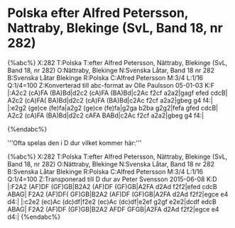 # Polska efter Alfred Petersson, Nattraby, Blekinge (SvL, Band 18, nr 282)

{%abc%}
X:282
T:Polska
T:efter Alfred Petersson, Nättraby, Blekinge (SvL, Band 18, nr 282)
O:Nättraby, Blekinge
N:Svenska Låtar, Band 18 nr 282
B:Svenska Låtar Blekinge
R:Polska
C:Alfred Petersson
M:3/4
L:1/16
Q:1/4=100
Z:Konverterad till abc-format av  Olle Paulsson 05-01-03
K:F
|:A2c2 (cA)FA (BA)Bd|d2c2 (cA)FA (BA)Bd|c2Ac f2cf a2a2|gagf efed cdcB|
A2c2 (cA)FA( BA)Bd|d2c2 (cA)FA (BA)Bd|c2Ac f2cf a2a2|gbeg g4 f4:|
|:e2g2 (ge)ce (fe)fa|a2g2 (ge)ce (fe)fa|g2ga b2ba g2g2|fefa gfed cdcB|
A2c2 (cA)FA (BA)Bd|d2c2 cAFA BABd|c2Ac f2cf a2a2|gbeg g4 f4:|

{%endabc%}



'''Ofta spelas den i D dur vilket kommer här:'''

{%abc%}
X:282
T:Polska
T:efter Alfred Petersson, Nättraby, Blekinge (SvL, Band 18, nr 282)
O:Nättraby, Blekinge
N:Svenska Låtar, Band 18 nr 282
B:Svenska Låtar Blekinge
R:Polska
C:Alfred Petersson
M:3/4
L:1/16
Q:1/4=100
Z:Transponerad till D dur av Peter Svensson 2015-06-08
K:D
|:F2A2 (AF)DF (GF)GB|B2A2 (AF)DF (GF)GB|A2FA d2Ad f2f2|efed cdcB ABAG|
F2A2 (AF)DF( GF)GB|B2A2 (AF)DF (GF)GB|A2FA d2Ad f2f2|egce e4 d4:|
|:c2e2 (ec)Ac (dc)df|f2e2 (ec)Ac (dc)df|e2ef g2gf e2e2|dcdf edcB ABAG|
F2A2 (AF)DF (GF)GB|B2A2 AFDF GFGB|A2FA d2Ad f2f2|egce e4 d4:|
{%endabc%}

